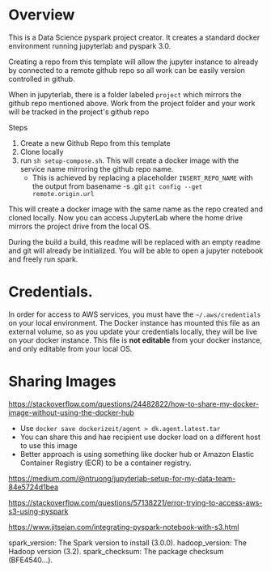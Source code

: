 # Overview
This is a Data Science pyspark project creator. It creates a standard docker environment running jupyterlab and pyspark 3.0.

Creating a repo from this template will allow the jupyter instance to already by connected to a remote github repo so all work can be easily version controlled in github.

When in jupyterlab, there is a folder labeled `project` which mirrors the github repo mentioned above. Work from the project folder and your work will be tracked in the project's github repo

Steps
1. Create a new Github Repo from this template
2. Clone locally
3. run `sh setup-compose.sh`. This will create a docker image with the service name mirroring the github repo name. 
    * This is achieved by replacing a placeholder `INSERT_REPO_NAME` with the output from 
        basename -s .git `git config --get remote.origin.url`

This will create a docker image with the same name as the repo created and cloned locally. Now you can access JupyterLab where the home drive mirrors the project drive from the local OS.

During the build a build, this readme will be replaced with an empty readme and git will already be initialized. You will be able to open a jupyter notebook and freely run spark. 

# Credentials.

In order for access to AWS services, you must have the `~/.aws/credentials` on your local environment. The Docker instance has mounted this file as an external volume, so as you update your credentials locally, they will be live on your docker instance. This file is **not editable** from your docker instance, and only editable from your local OS.


# Sharing Images

https://stackoverflow.com/questions/24482822/how-to-share-my-docker-image-without-using-the-docker-hub

* Use `docker save dockerizeit/agent > dk.agent.latest.tar`
* You can share this and hae recipient use docker load on a different host to use this image
* Better approach is using something like docker hub or Amazon Elastic Container Registry (ECR) to be a container registry.






https://medium.com/@ntruong/jupyterlab-setup-for-my-data-team-84e5724d1bea

https://stackoverflow.com/questions/57138221/error-trying-to-access-aws-s3-using-pyspark

https://www.jitsejan.com/integrating-pyspark-notebook-with-s3.html


spark_version: The Spark version to install (3.0.0).
hadoop_version: The Hadoop version (3.2).
spark_checksum: The package checksum (BFE4540...).

